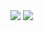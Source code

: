 <img src="https://img.shields.io/badge/Firebase-FFCA28?style=flat-square&logo=firebase&logoColor=white"/>
<a href="https://github.com/dopedeveloper"><img src="https://github.com/dopedeveloper.com/api/count/incr/badge.svg?url=https%3A%2F%2Fgithub.com%2Fseondal&count_bg=%23000000&title_bg=%23000000&icon=github.svg&icon_color=%23E7E7E7&title=GitHub&edge_flat=false)"/></a>
